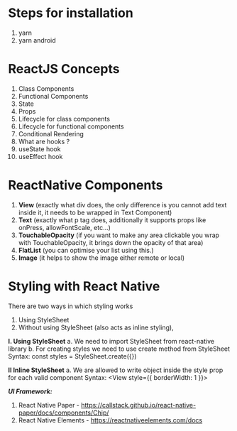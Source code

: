 
# Steps for installation
1. yarn
2. yarn android

# ReactJS Concepts
1. Class Components
2. Functional Components
3. State
4. Props
5. Lifecycle for class components
6. Lifecycle for functional components
7. Conditional Rendering
8. What are hooks ?
9. useState hook
10. useEffect hook

# ReactNative Components
1. **View** (exactly what div does, the only difference is you cannot add text inside it, it needs to be wrapped in Text Component)
2. **Text** (exactly what p tag does, additionally it supports props like onPress, allowFontScale, etc...)
3. **TouchableOpacity** (if you want to make any area clickable you wrap with TouchableOpacity, it brings down the opacity of that area)
4. **FlatList** (you can optimise your list using this.)
5. **Image** (it helps to show the image either remote or local)

# Styling with React Native
There are two ways in which styling works
1. Using StyleSheet
2. Without using StyleSheet (also acts as inline styling),

**I. Using StyleSheet**
	a. We need to import StyleSheet from react-native library
	b. For creating styles we need to use create method from StyleSheet
	Syntax: const styles = StyleSheet.create({})

**II Inline StyleSheet**
	a. We are allowed to write object inside the style prop for each valid component
	Syntax: <View style={{ borderWidth: 1 }}>

***UI Framework:***
1. React Native Paper - https://callstack.github.io/react-native-paper/docs/components/Chip/
2. React Native Elements - https://reactnativeelements.com/docs

